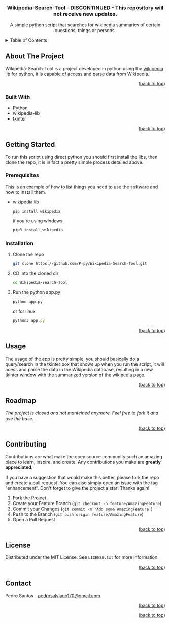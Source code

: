 <!-- Improved compatibility of back to top link: See: https://github.com/othneildrew/Best-README-Template/pull/73 -->
<a name="readme-top"></a>
<!--
*** Thanks for checking out the Best-README-Template. If you have a suggestion
*** that would make this better, please fork the repo and create a pull request
*** or simply open an issue with the tag "enhancement".
*** Don't forget to give the project a star!
*** Thanks again! Now go create something AMAZING! :D
--



<!-- PROJECT LOGO -->
<div align="center">
<h3 align="center">Wikipedia-Search-Tool - DISCONTINUED - This repository will not receive new updates.</h3>

  <p align="center">
    A simple python script that searches for wikipedia summaries of certain questions, things or persons.
    <br />
  </p>
</div>



<!-- TABLE OF CONTENTS -->
<details>
  <summary>Table of Contents</summary>
  <ol>
    <li>
      <a href="#about-the-project">About The Project</a>
      <ul>
        <li><a href="#built-with">Built With</a></li>
      </ul>
    </li>
    <li>
      <a href="#getting-started">Getting Started</a>
      <ul>
        <li><a href="#prerequisites">Prerequisites</a></li>
        <li><a href="#installation">Installation</a></li>
      </ul>
    </li>
    <li><a href="#usage">Usage</a></li>
    <li><a href="#roadmap">Roadmap</a></li>
    <li><a href="#contributing">Contributing</a></li>
    <li><a href="#license">License</a></li>
    <li><a href="#contact">Contact</a></li>
    <li><a href="#acknowledgments">Acknowledgments</a></li>
  </ol>
</details>



<!-- ABOUT THE PROJECT -->
## About The Project

Wikipedia-Search-Tool is a project developed in python using the <a href="https://pypi.org/project/wikipedia/">wikipedia lib </a> for python, it is capable of access and parse data from Wikipedia.

<p align="right">(<a href="#readme-top">back to top</a>)</p>



### Built With

* Python
* wikipedia-lib
* tkinter


<p align="right">(<a href="#readme-top">back to top</a>)</p>



<!-- GETTING STARTED -->
## Getting Started

To run this script using direct python you should first install the libs, then clone the repo, it is in fact a pretty simple process detailed above.

### Prerequisites

This is an example of how to list things you need to use the software and how to install them.
* wikipedia lib
  ```sh
  pip install wikipedia
  ```
  if you're using windows
  ```sh
  pip3 install wikipedia
  ```

### Installation

1. Clone the repo
   ```sh
   git clone https://github.com/P-py/Wikipedia-Search-Tool.git
   ```
2. CD into the cloned dir
   ```sh
   cd Wikipedia-Search-Tool
   ```
3. Run the python app.py
   ```sh
   python app.py
   ```
   or for linux
   ```js
   python3 app.py
   ```

<p align="right">(<a href="#readme-top">back to top</a>)</p>



<!-- USAGE EXAMPLES -->
## Usage

The usage of the app is pretty simple, you should basically do a query/search in the tkinter box that shows up when you run the script, it will acess and parse the data in the Wikipedia database, resulting in a new tkinter window with the summarized version of the wikipedia page.

<p align="right">(<a href="#readme-top">back to top</a>)</p>



<!-- ROADMAP -->
## Roadmap

*The project is closed and not manteined anymore. Feel free to fork it and use the base.*

<p align="right">(<a href="#readme-top">back to top</a>)</p>



<!-- CONTRIBUTING -->
## Contributing

Contributions are what make the open source community such an amazing place to learn, inspire, and create. Any contributions you make are **greatly appreciated**.

If you have a suggestion that would make this better, please fork the repo and create a pull request. You can also simply open an issue with the tag "enhancement".
Don't forget to give the project a star! Thanks again!

1. Fork the Project
2. Create your Feature Branch (`git checkout -b feature/AmazingFeature`)
3. Commit your Changes (`git commit -m 'Add some AmazingFeature'`)
4. Push to the Branch (`git push origin feature/AmazingFeature`)
5. Open a Pull Request

<p align="right">(<a href="#readme-top">back to top</a>)</p>



<!-- LICENSE -->
## License

Distributed under the MIT License. See `LICENSE.txt` for more information.

<p align="right">(<a href="#readme-top">back to top</a>)</p>



<!-- CONTACT -->
## Contact

Pedro Santos - pedrosalviano170@gmail.com

<p align="right">(<a href="#readme-top">back to top</a>)</p>


<p align="right">(<a href="#readme-top">back to top</a>)</p>
